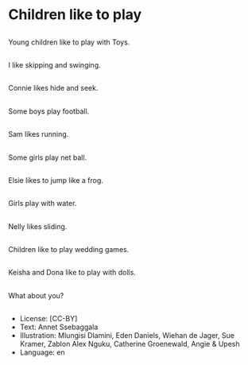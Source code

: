 # Children like to play

##
Young children like to
play with Toys.

##
I like skipping and swinging.

##
Connie likes hide and
seek.

##
Some boys play
football.

##
Sam likes running.

##
Some girls play net ball.

##
Elsie likes to jump like a frog.

##
Girls play with water.

##
Nelly likes sliding.

##
Children like to play wedding games.

##
Keisha and Dona like to
play with dolls.

##
What about you?

##
* License: [CC-BY]
* Text: Annet Ssebaggala
* Illustration: Mlungisi Dlamini, Eden Daniels, Wiehan de Jager, Sue Kramer, Zablon Alex Nguku, Catherine Groenewald, Angie & Upesh
* Language: en
